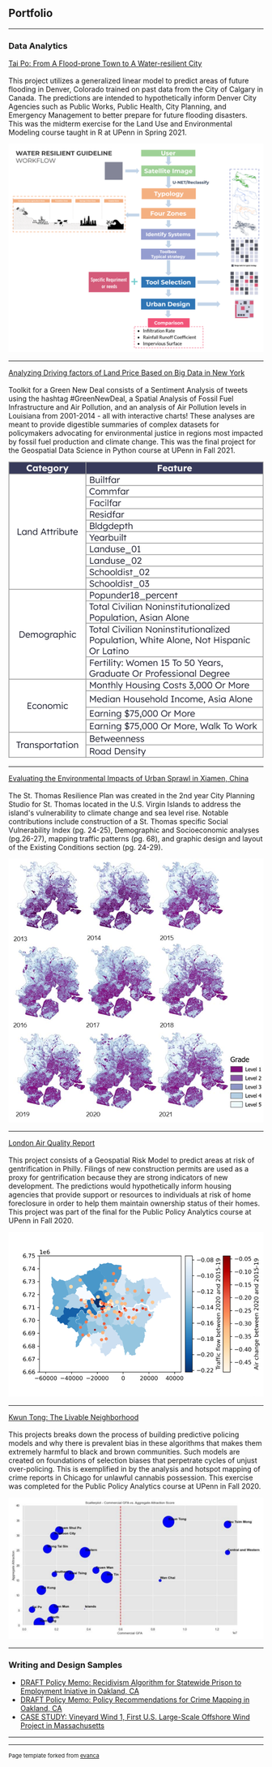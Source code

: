 ## Portfolio

---

### Data Analytics

[Tai Po: From A Flood-prone Town to A Water-resilient City](https://issuu.com/s7_h/docs/6402_final_recommended_report_s)
<br><br>
This project utilizes a generalized linear model to predict areas of future flooding in Denver, Colorado trained on past data from the City of Calgary in Canada. The predictions are intended to hypothetically inform Denver City Agencies such as Public Works, Public Health, City Planning, and Emergency Management to better prepare for future flooding disasters. This was the midterm exercise for the Land Use and Environmental Modeling course taught in R at UPenn in Spring 2021. 

<img src="images/WaterResilienceGuideline.png"/>

---
[Analyzing Driving factors of Land Price Based on Big Data in New York](https://kristinchang.github.io/MUSA550-Final-BazilChang/)
<br><br>
Toolkit for a Green New Deal consists of a Sentiment Analysis of tweets using the hashtag #GreenNewDeal, a Spatial Analysis of Fossil Fuel Infrastructure and Air Pollution, and an analysis of Air Pollution levels in Louisiana from 2001-2014 - all with interactive charts! These analyses are meant to provide digestible summaries of complex datasets for policymakers advocating for environmental justice in regions most impacted by fossil fuel production and climate change. This was the final project for the Geospatial Data Science in Python course at UPenn in Fall 2021.

<img src="images/LandPrice.png"/>

---
[Evaluating the Environmental Impacts of Urban Sprawl in Xiamen, China](https://www.design.upenn.edu/city-regional-planning/graduate/work/saint-thomas-resilience-plan)
<br><br>
The St. Thomas Resilience Plan was created in the 2nd year City Planning Studio for St. Thomas located in the U.S. Virgin Islands to address the island's vulnerability to climate change and sea level rise. Notable contributions include construction of a St. Thomas specific Social Vulnerability Index (pg. 24-25), Demographic and Socioeconomic analyses (pg.26-27), mapping traffic patterns (pg. 68), and graphic design and layout of the Existing Conditions section (pg. 24-29).

<img src="images/UrbanSprawl.jpg"/>

---
[London Air Quality Report](https://htmlpreview.github.io/?https://github.com/S7HUANG/s7huang.github.io/blob/main/pdf/6001_FinalReport.pdf.html)
<br><br>
This project consists of a Geospatial Risk Model to predict areas at risk of gentrification in Philly. Filings of new construction permits are used as a proxy for gentrification because they are strong indicators of new development. The predictions would hypothetically inform housing agencies that provide support or resources to individuals at risk of home foreclosure in order to help them maintain ownership status of their homes. This project was part of the final for the Public Policy Analytics course at UPenn in Fall 2020.

<img src="images/relationshipNO2.png"/>

---
[Kwun Tong: The Livable Neighborhood](https://htmlpreview.github.io/?https://github.com/kristinchang/508HW3/blob/main/ChangKristin_MUSA508_HW3.html)
<br><br>
This projects breaks down the process of building predictive policing models and why there is prevalent bias in these algorithms that makes them extremely harmful to black and brown communities. Such models are created on foundations of selection biases that perpetrate cycles of unjust over-policing. This is exemplified in by the analysis and hotspot mapping of crime reports in Chicago for unlawful cannabis possession. This exercise was completed for the Public Policy Analytics course at UPenn in Fall 2020.

<img src="images/KwunTong.png"/>


---


### Writing and Design Samples

- [DRAFT Policy Memo: Recidivism Algorithm for Statewide Prison to Employment Iniative in Oakland, CA](/pdf/MUSA508_HW5_KristinChang.pdf)
- [DRAFT Policy Memo: Policy Recommendations for Crime Mapping in Oakland, CA](/pdf/CPLN520_FinalProject_KristinChang.pdf)
- [CASE STUDY: Vineyard Wind 1, First U.S. Large-Scale Offshore Wind Project in Massachusetts](/pdf/CCTermPaper1.pdf)

---




---
<p style="font-size:11px">Page template forked from <a href="https://github.com/evanca/quick-portfolio">evanca</a></p>
<!-- Remove above link if you don't want to attibute -->
